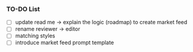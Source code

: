 ### TO-DO List
- [ ] update read me -> explain the logic (roadmap) to create market feed
- [ ] rename reviewer -> editor
- [ ] matching styles
- [ ] introduce market feed prompt template
